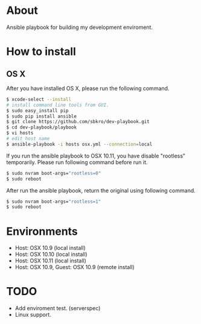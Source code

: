 # About
Ansible playbook for building my development enviroment.


# How to install

## OS X

After you have installed OS X, please run the following command.

```sh
$ xcode-select --install
# install command line tools from GUI.
$ sudo easy_install pip
$ sudo pip install ansible
$ git clone https://github.com/sbkro/dev-playbook.git
$ cd dev-playbook/playbook
$ vi hosts
# edit host name
$ ansible-playbook -i hosts osx.yml --connection=local
```

If you run the ansible playbook to OSX 10.11, you have disable "rootless" temporarily.
Please run following command before run it.

```sh
$ sudo nvram boot-args="rootless=0"
$ sudo reboot
```

After run the ansible playbook, return the original using following command.

```sh
$ sudo nvram boot-args="rootless=1"
$ sudo reboot
```


# Environments
* Host: OSX 10.9  (local install)
* Host: OSX 10.10 (local install)
* Host: OSX 10.11 (local install)
* Host: OSX 10.9, Guest: OSX 10.9 (remote install)


# TODO
* Add enviroment test. (serverspec)
* Linux support.

